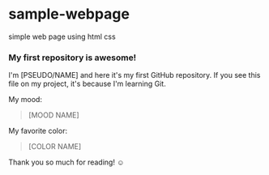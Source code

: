 # sample-webpage
simple web page using html css
### My first repository is awesome!

I'm [PSEUDO/NAME] and here it's my first GitHub repository.
If you see this file on my project, it's because I'm learning Git.

My mood:

> [MOOD NAME]

My favorite color:

> [COLOR NAME]

Thank you so much for reading! ☺
